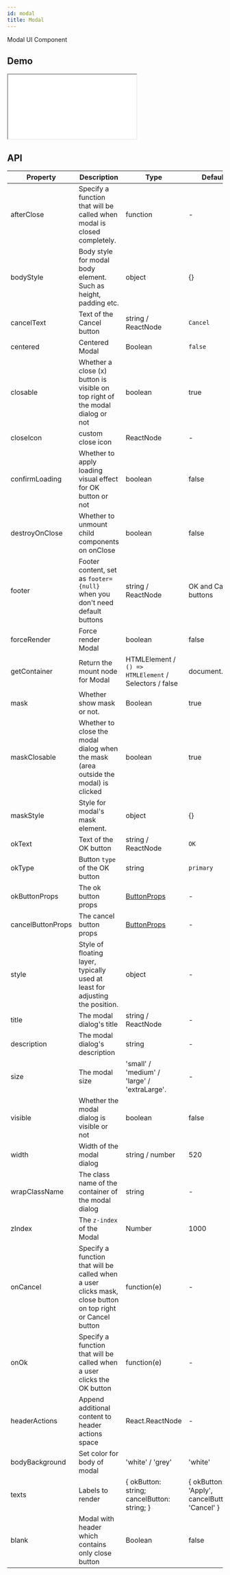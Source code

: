 ```yaml
---
id: modal
title: Modal
---
```


Modal UI Component

## Demo

<iframe src="/storybook-static/iframe.html?id=components-modal--default"></iframe>

## API

| Property          | Description                                                                                                | Type                                                  | Default                                       | Version |
| ----------------- | ---------------------------------------------------------------------------------------------------------- | ----------------------------------------------------- | --------------------------------------------- | ------- |
| afterClose        | Specify a function that will be called when modal is closed completely.                                    | function                                              | -                                             |
| bodyStyle         | Body style for modal body element. Such as height, padding etc.                                            | object                                                | {}                                            |
| cancelText        | Text of the Cancel button                                                                                  | string / ReactNode                                    | `Cancel`                                      |
| centered          | Centered Modal                                                                                             | Boolean                                               | `false`                                       |
| closable          | Whether a close (x) button is visible on top right of the modal dialog or not                              | boolean                                               | true                                          |
| closeIcon         | custom close icon                                                                                          | ReactNode                                             | -                                             |
| confirmLoading    | Whether to apply loading visual effect for OK button or not                                                | boolean                                               | false                                         |
| destroyOnClose    | Whether to unmount child components on onClose                                                             | boolean                                               | false                                         |
| footer            | Footer content, set as `footer={null}` when you don't need default buttons                                 | string / ReactNode                                    | OK and Cancel buttons                         |
| forceRender       | Force render Modal                                                                                         | boolean                                               | false                                         |
| getContainer      | Return the mount node for Modal                                                                            | HTMLElement / `() => HTMLElement` / Selectors / false | document.body                                 |
| mask              | Whether show mask or not.                                                                                  | Boolean                                               | true                                          |
| maskClosable      | Whether to close the modal dialog when the mask (area outside the modal) is clicked                        | boolean                                               | true                                          |
| maskStyle         | Style for modal's mask element.                                                                            | object                                                | {}                                            |
| okText            | Text of the OK button                                                                                      | string / ReactNode                                    | `OK`                                          |
| okType            | Button `type` of the OK button                                                                             | string                                                | `primary`                                     |
| okButtonProps     | The ok button props                                                                                        | [ButtonProps](/components/button)                     | -                                             |
| cancelButtonProps | The cancel button props                                                                                    | [ButtonProps](/components/button)                     | -                                             |
| style             | Style of floating layer, typically used at least for adjusting the position.                               | object                                                | -                                             |
| title             | The modal dialog's title                                                                                   | string / ReactNode                                    | -                                             |
| description       | The modal dialog's description                                                                             | string                                                | -                                             |
| size              | The modal size                                                                                             | 'small' / 'medium' / 'large' / 'extraLarge'.          | -                                             |
| visible           | Whether the modal dialog is visible or not                                                                 | boolean                                               | false                                         |
| width             | Width of the modal dialog                                                                                  | string / number                                       | 520                                           |
| wrapClassName     | The class name of the container of the modal dialog                                                        | string                                                | -                                             |
| zIndex            | The `z-index` of the Modal                                                                                 | Number                                                | 1000                                          |
| onCancel          | Specify a function that will be called when a user clicks mask, close button on top right or Cancel button | function(e)                                           | -                                             |
| onOk              | Specify a function that will be called when a user clicks the OK button                                    | function(e)                                           | -                                             |
| headerActions     | Append additional content to header actions space                                                          | React.ReactNode                                       | -                                             |
| bodyBackground    | Set color for body of modal                                                                                | 'white' / 'grey'                                      | 'white'                                       |
| texts             | Labels to render                                                                                           | { okButton: string; cancelButton: string; }           | { okButton: 'Apply', cancelButton: 'Cancel' } |
| blank             | Modal with header which contains only close button                                                         | Boolean                                               | false                                         |
